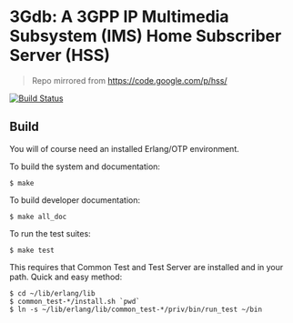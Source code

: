 3Gdb: A 3GPP IP Multimedia Subsystem (IMS) Home Subscriber Server (HSS)
========================================================================

> Repo mirrored from https://code.google.com/p/hss/

[![Build Status](https://travis-ci.org/eshikafe/hss.svg?branch=patch-1)](https://travis-ci.org/eshikafe/hss)

Build
------
You will of course need an installed Erlang/OTP environment.

To build the system and documentation:

	$ make

To build developer documentation:

	$ make all_doc

To run the test suites:

	$ make test

This requires that Common Test and Test Server are installed 
and in your path.  Quick and easy method:

	$ cd ~/lib/erlang/lib
	$ common_test-*/install.sh `pwd`
	$ ln -s ~/lib/erlang/lib/common_test-*/priv/bin/run_test ~/bin


